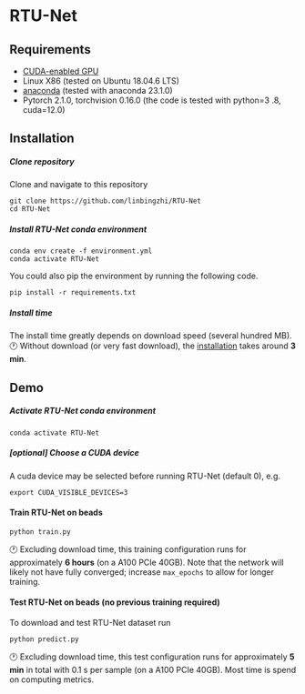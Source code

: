 # RTU-Net

## Requirements
- [CUDA-enabled GPU](https://developer.nvidia.com/cuda-gpus#compute)
- Linux X86 (tested on Ubuntu 18.04.6 LTS)
- [anaconda](https://www.anaconda.com/download) (tested with anaconda 23.1.0)
- Pytorch 2.1.0, torchvision 0.16.0 (the code is tested with python=3 .8, cuda=12.0)

## Installation
##### Clone repository
Clone and navigate to this repository
```
git clone https://github.com/linbingzhi/RTU-Net
cd RTU-Net
```

##### Install RTU-Net conda environment

```
conda env create -f environment.yml
conda activate RTU-Net
```
You could also pip the environment by running the following code.
```
pip install -r requirements.txt
```

##### Install time
The install time greatly depends on download speed (several hundred MB).<br>
🕐 Without download (or very fast download), the [installation](#install-hylfm-conda-environment) takes around **3 min**.

## Demo
##### Activate RTU-Net conda environment
```
conda activate RTU-Net
```

##### [optional] Choose a CUDA device
A cuda device may be selected before running RTU-Net (default 0), e.g.
```
export CUDA_VISIBLE_DEVICES=3
```

#### Train RTU-Net on beads
```
python train.py
```
🕐 Excluding download time, this training configuration runs for approximately **6 hours** (on a A100 PCIe 40GB). Note that the network will likely not have fully converged; increase `max_epochs` to allow for longer training.


#### Test RTU-Net on beads (no previous training required)
To download and test RTU-Net dataset run
```
python predict.py
```
🕐 Excluding download time, this test configuration runs for approximately **5 min** in total with 0.1 s per sample (on a A100 PCIe 40GB). Most time is spend on computing metrics.

